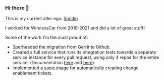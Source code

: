 ### Hi there 👋

This is my current alter ego: [Sundin](https://github.com/Sundin)

I worked for WirelessCar from 2019-2021 and did a lot of great stuff!

Some of the work I'm the most proud of:
* Sperheaded the migration from Gerrit to Github.
* Created a full service that runs its integration tests towards a separate service instance for every pull request, using only 4 repos for the entire service. (Documentation [here](https://github.com/WirelessCar/cdx-service) and [here](https://github.com/WirelessCar/isolated-environments-poc)).
* Implemented a [sonic image](https://github.com/WirelessCar/create-change-ticket) for automatically creating change enablement tickets.
